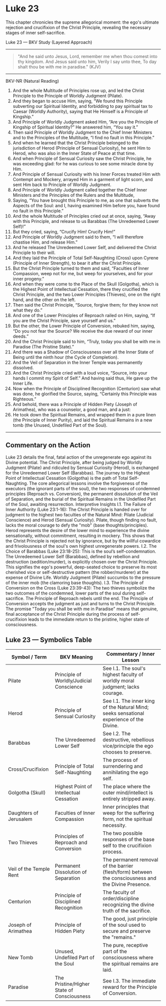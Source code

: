 # Luke 23

This chapter chronicles the supreme allegorical moment: the ego's ultimate rejection and crucifixion of the Christ Principle, revealing the necessary stages of inner self-sacrifice.

Luke 23 — BKV Study (Layered Approach)

---

> "And he said unto Jesus, Lord, remember me when thou comest into thy kingdom. And Jesus said unto him, Verily I say unto thee, To day shalt thou be with me in paradise." (KJV)


---

BKV-NR (Natural Reading)

1. And the whole Multitude of Principles rose up, and led the Christ Principle to the Principle of Worldly Judgment (Pilate).
2. And they began to accuse Him, saying, “We found this Principle subverting our Spiritual Identity, and forbidding to pay spiritual tax to Caesar (Worldly Authority), saying that He Himself is a Principle of Kingship.”
3. And Principle of Worldly Judgment asked Him, “Are you the Principle of Kingship of Spiritual Identity?” He answered him, “You say it.”
4. Then said Principle of Worldly Judgment to the Chief Inner Ministers and to the Principles of the Multitude, “I find no fault in this Principle.”
7. And when he learned that the Christ Principle belonged to the jurisdiction of Herod (Principle of Sensual Curiosity), he sent Him to Herod, who was also in the Inner State of Peace at that time.
8. And when Principle of Sensual Curiosity saw the Christ Principle, he was exceeding glad: for he was curious to see some miracle done by Him.
11. And Principle of Sensual Curiosity with his Inner Forces treated Him with Contempt and Mockery, arrayed Him in a garment of light scorn, and sent Him back to Principle of Worldly Judgment.
13. And Principle of Worldly Judgment called together the Chief Inner Ministers and the Principles of the Rulers and the Multitude,
14. Saying, “You have brought this Principle to me, as one that subverts the Aspects of the Soul: and I, having examined Him before you, have found no fault in this Principle.”
18. And the whole Multitude of Principles cried out at once, saying, “Away with this Principle, and release to us Barabbas (The Unredeemed Lower Self)!”
21. But they cried, saying, “Crucify Him! Crucify Him!”
22. And Principle of Worldly Judgment said to them, “I will therefore chastise Him, and release Him.”
25. And he released The Unredeemed Lower Self, and delivered the Christ Principle to their will.
26. And they laid the Principle of Total Self-Naughting (Cross) upon Cyrene (Principle of Inner Strength), to bear it after the Christ Principle.
28. But the Christ Principle turned to them and said, “Faculties of Inner Compassion, weep not for me, but weep for yourselves, and for your inner progeny.”
33. And when they were come to the Place of the Skull (Golgotha), which is the Highest Point of Intellectual Cessation, there they crucified the Christ Principle, and the two Lower Principles (Thieves), one on the right hand, and the other on the left.
34. Then said the Christ Principle, “Source, forgive them; for they know not what they do.”
39. And one of the Lower Principles of Reproach railed on Him, saying, “If you are the Christ Principle, save yourself and us.”
40. But the other, the Lower Principle of Conversion, rebuked him, saying, “Do you not fear the Source? We receive the due reward of our inner deeds.”
43. And the Christ Principle said to him, “Truly, today you shall be with me in Paradise (The Pristine State).”
44. And there was a Shadow of Consciousness over all the Inner State of Being until the ninth hour (the Cycle of Completion).
45. And the Veil of Separation in the Inner Temple was permanently dissolved.
46. And the Christ Principle cried with a loud voice, “Source, into your hands I commit my Spirit of Self.” And having said thus, He gave up the Inner Life.
47. Now when the Principle of Disciplined Recognition (Centurion) saw what was done, he glorified the Source, saying, “Certainly this Principle was Righteous.”
50. And behold, there was a Principle of Hidden Piety (Joseph of Arimathea), who was a counselor, a good man, and a just:
53. He took down the Spiritual Remains, and wrapped them in a pure linen (the Principle of Inner Purity), and laid the Spiritual Remains in a new tomb (the Unused, Undefiled Part of the Soul).

---

## Commentary on the Action

Luke 23 details the final, fatal action of the unregenerate ego against its Divine potential. The Christ Principle, after being judged by Worldly Judgment (Pilate) and ridiculed by Sensual Curiosity (Herod), is exchanged for the Unredeemed Lower Self (Barabbas). The journey to the Highest Point of Intellectual Cessation (Golgotha) is the path of Total Self-Naughting. The core allegorical lessons involve the forgiveness of the executors (the ignorant parts of the soul), the two responses of condemned principles (Reproach vs. Conversion), the permanent dissolution of the Veil of Separation, and the burial of the Spiritual Remains in the Undefiled Part of the Soul, awaiting resurrection.
Interpretive Insights
I.1. The Failure of Inner Authority (Luke 23:1-16): The Christ Principle is handed over for judgment to the highest two faculties of the Natural Mind: Pilate (Judicial Conscience) and Herod (Sensual Curiosity). Pilate, though finding no fault, lacks the moral courage to defy the "mob" (base thoughts/principles). Herod represents the desire of the lower mind to experience the divine sensationally, without commitment, resulting in mockery. This shows that the Christ Principle is rejected not by ignorance, but by the willful cowardice and frivolousness of the soul's own highest unregenerate powers.
I.2. The Choice of Barabbas (Luke 23:18-25): This is the soul’s self-condemnation. The Unredeemed Lower Self (Barabbas), defined by rebellion and destruction (sedition/murder), is explicitly chosen over the Christ Principle. This signifies the ego's powerful, deep-seated choice to preserve its most cherished vice or self-destructive pattern (the robber/murderer) at the expense of Divine Life. Worldly Judgment (Pilate) succumbs to the pressure of the inner mob (the clamoring base thoughts).
I.3. The Principle of Conversion on the Cross (Luke 23:39-43): The two thieves symbolize the two outcomes of the condemned, lower parts of the soul during self-sacrifice. The Principle of Reproach rebels until the end. The Principle of Conversion accepts the judgment as just and turns to the Christ Principle. The promise "Today you shall be with me in Paradise" means that genuine, final acceptance of the Christ Principle during the process of self-crucifixion leads to the immediate return to the pristine, higher state of consciousness.

## Luke 23 — Symbolics Table

| Symbol / Term | BKV Meaning | Commentary / Inner Lesson |
|---|---|---|
| Pilate | Principle of Worldly/Judicial Conscience | See I.1. The soul's highest faculty of worldly moral judgment; lacks courage. |
| Herod | Principle of Sensual Curiosity | See I.1. The inner king of the Natural Mind; seeks sensational experience of the Divine. |
| Barabbas | The Unredeemed Lower Self | See I.2. The destructive, rebellious vice/principle the ego chooses to preserve. |
| Cross/Crucifixion | Principle of Total Self-Naughting | The process of surrendering and annihilating the ego self. |
| Golgotha (Skull) | Highest Point of Intellectual Cessation | The place where the outer mind/intellect is entirely stripped away. |
| Daughters of Jerusalem | Faculties of Inner Compassion | Inner principles that weep for the suffering form, not the spiritual necessity. |
| Two Thieves | Principles of Reproach and Conversion | The two possible responses of the base self to the crucifixion process. |
| Veil of the Temple Rent | Permanent Dissolution of Separation | The permanent removal of the barrier (flesh/form) between the consciousness and the Divine Presence. |
| Centurion | Principle of Disciplined Recognition | The faculty of order/discipline recognizing the divine truth of the sacrifice. |
| Joseph of Arimathea | Principle of Hidden Piety | The good, just principle of the soul used to secure and preserve the "remains." |
| New Tomb | Unused, Undefiled Part of the Soul | The pure, receptive part of the consciousness where the spiritual remains are laid. |
| Paradise | The Pristine/Higher State of Consciousness | See I.3. The immediate reward for the Principle of Conversion. |
